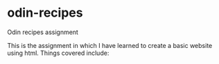 # odin-recipes
Odin recipes assignment

This is the assignment in which I have learned to create a basic website using html. Things covered include: